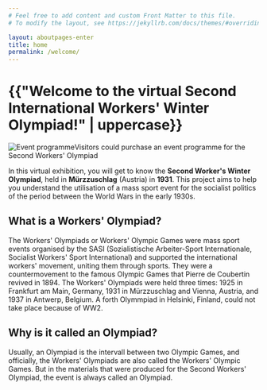```yaml
---
# Feel free to add content and custom Front Matter to this file.
# To modify the layout, see https://jekyllrb.com/docs/themes/#overriding-theme-defaults

layout: aboutpages-enter
title: home
permalink: /welcome/
---
```

<div class="mx-auto">
    <div class="row">
        <h1 class="start-heading">{{"Welcome to the virtual Second International Workers' Winter Olympiad!" | uppercase}}</h1>
    </div>
    <div class="row">
        <div class="col-sm-5">
            <div>
                <img src="../media/festfuehrer.jpg" class="img-fluid" alt="Event programme">Visitors could purchase an event programme for the Second Workers' Olympiad
            </div>
        </div>
        <div class="col-sm-7">
            <div>
                <p class="intro-text">In this virtual exhibition, you will get to know the <b>Second Worker's Winter Olympiad</b>, held in <b>Mürzzuschlag</b> (Austria) in <b>1931</b>. This project aims to help you understand the utilisation of a mass sport event for the socialist politics of the period between the World Wars in the early 1930s.</p>
                <h2 class="home2">What is a Workers' Olympiad?</h2>
                <p class="intro-text">The Workers' Olympiads or Workers' Olympic Games were mass sport events organised by the SASI (Sozialistische Arbeiter-Sport Internationale, Socialist Workers' Sport International) and supported the international workers' movement, uniting them through sports. They were a countermovement to the famous Olympic Games that Pierre de Coubertin revived in 1894. The Workers' Olympiads were held three times: 1925 in Frankfurt am Main, Germany, 1931 in Mürzzuschlag and Vienna, Austria, and 1937 in Antwerp, Belgium. A forth Olymmpiad in Helsinki, Finland, could not take place because of WW2.</p>
                <h2 class="home2">Why is it called an Olympiad?</h2>
                <p class="intro-text">Usually, an Olympiad is the intervall between two Olympic Games, and officially, the Workers' Olympiads are also called the Workers' Olympic Games. But in the materials that were produced for the Second Workers' Olympiad, the event is always called an Olympiad.</p>
            </div>
        </div>
    </div>
</div>